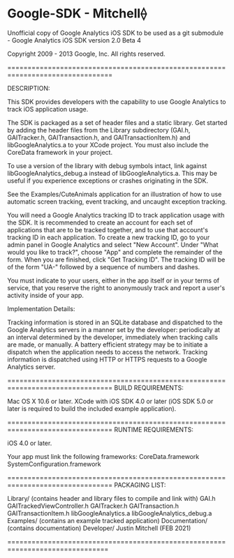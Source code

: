 # Google-SDK  - Mitchell⟠
Unofficial copy of Google Analytics iOS SDK to be used as a git submodule - 
Google Analytics iOS SDK version 2.0 Beta 4



Copyright 2009 - 2013 Google, Inc. All rights reserved.




================================================================================

DESCRIPTION:


This SDK provides developers with the capability to use Google Analytics
to track iOS application usage.

The SDK is packaged as a set of header files and a static library. Get started
by adding the header files from the Library subdirectory (GAI.h, GAITracker.h,
GAITransaction.h, and GAITransactionItem.h) and libGoogleAnalytics.a to your
XCode project. You must also include the CoreData framework in your project.

To use a version of the library with debug symbols intact, link against
libGoogleAnalytics_debug.a instead of libGoogleAnalytics.a. This may be useful
if you experience exceptions or crashes originating in the SDK.

See the Examples/CuteAnimals application for an illustration of how to use
automatic screen tracking, event tracking, and uncaught exception tracking.

You will need a Google Analytics tracking ID to track application usage with the
SDK. It is recommended to create an account for each set of applications that
are to be tracked together, and to use that account's tracking ID in each
application. To create a new tracking ID, go to your admin panel in Google
Analytics and select "New Account". Under "What would you like to track?",
choose "App" and complete the remainder of the form. When you are finished,
click "Get Tracking ID". The tracking ID will be of the form "UA-" followed by a
sequence of numbers and dashes.

You must indicate to your users, either in the app itself or in your terms of
service, that you reserve the right to anonymously track and report a user's
activity inside of your app.

Implementation Details:

Tracking information is stored in an SQLite database and dispatched to the
Google Analytics servers in a manner set by the developer: periodically at an
interval determined by the developer, immediately when tracking calls are made,
or manually. A battery efficient strategy may be to initiate a dispatch when the
application needs to access the network. Tracking information is dispatched
using HTTP or HTTPS requests to a Google Analytics server.

================================================================================
BUILD REQUIREMENTS:

Mac OS X 10.6 or later.
XCode with iOS SDK 4.0 or later (iOS SDK 5.0 or later is required to build the
included example application).

================================================================================
RUNTIME REQUIREMENTS:

iOS 4.0 or later.

Your app must link the following frameworks:
  CoreData.framework
  SystemConfiguration.framework

================================================================================
PACKAGING LIST:

Library/ (contains header and library files to compile and link with)
  GAI.h
  GAITrackedViewController.h
  GAITracker.h
  GAITransaction.h
  GAITransactionItem.h
  libGoogleAnalytics.a
  libGoogleAnalytics_debug.a
Examples/ (contains an example tracked application)
Documentation/ (contains documentation)
Developer/ Justin Mitchell (FEB 2021)

===============================================================================
